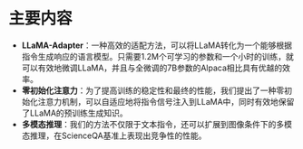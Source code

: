 
# 主要内容

- **LLaMA-Adapter**：一种高效的适配方法，可以将LLaMA转化为一个能够根据指令生成响应的语言模型。只需要1.2M个可学习的参数和一个小时的训练，就可以有效地微调LLaMA，并且与全微调的7B参数的Alpaca相比具有优越的效率。
- **零初始化注意力**：为了提高训练的稳定性和最终的性能，我们提出了一种零初始化注意力机制，可以自适应地将指令信号注入到LLaMA中，同时有效地保留了LLaMA的预训练生成知识。
- **多模态推理**：我们的方法不仅限于文本指令，还可以扩展到图像条件下的多模态推理，在ScienceQA基准上表现出竞争性的性能。
